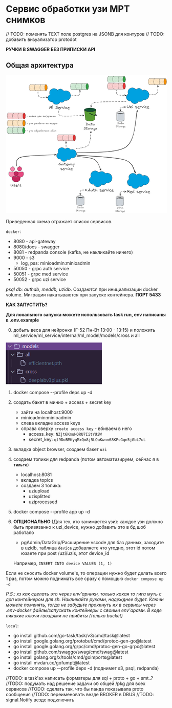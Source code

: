 # Сервис обработки узи МРТ снимков

// TODO: поменять TEXT поле postgres на JSONB для контуров
// TODO: добавить визуализатор protodot

__РУЧКИ В SWAGGER БЕЗ ПРИПИСКИ API__

## Общая архитектура

![all_services_shema](./docs/assets/system_model.png)

Приведенная схема отражает список сервисов.

`docker`:
* 8080 - api-gateway
* 8080/docs - swagger
* 8081 - redpanda console (kafka, не накликайте ничего)
* 9000 - s3
    - log, pss: minioadmin:minioadmin
* 50050 - grpc auth service
* 50051 - grpc med service
* 50052 - grpc uzi service

_psql db: authdb, meddb, uzidb_. Создаются при инициализации docker volume. Миграции накатываются при запуске контейнера. __ПОРТ 5433__

__КАК ЗАПУСТИТЬ?__

__Для локального запуска можете использовать task run, env написаны в .env.example__

0) добыть веса для нейронки (Г-52 Пн-Вт 13:00 - 13:15) и положить ml_service/ml_service/internal/ml_model/models/cross и all

![weights_tree](./docs/assets/weights_tree.png)

1) docker compose --profile deps up -d
2) создать бакет в минио + access + secret key
    + зайти на localhost:9000
    + minioadmin:minioadmin
    + слева вкладке access keys
    + справа сверху `create access key` - вбиваем в него
        - access_key: `NZjt6KmuHQRU7IitYUiW`
        - secret_key: `ql9DoBMKyqMxQm8j5LQuKwnn68KFsGqn5jGbL7uL`
3) вкладка object browser, создаем бакет `uzi`
4) создаем топики для redpanda (потом автоматизируем, сейчас я в __`тильте`__)
    + localhost:8081    
    + вкладка topics
    + создаем 3 топика:
        - uziupload
        - uzisplitted
        - uziprocessed
5) docker compose --profile app up -d

6) __ОПЦИОНАЛЬНО__ (Для тех, кто занимается узи): каждое узи должно быть привязанно к uzi_device, нужно добавить это в бд шоб работало
    * pgAdmin/DataGrip/Расширение vscode для баз данных, заходите в uzidb, таблица `device` добавляете что угодно, этот id потом юзаете при post /uzi/uzis, этот device_id

    Например, `INSERT INTO device VALUES (1, 1)`

Если не сносить docker volume's, то операции нужно будет делать всего 1 раз, потом можно поднимать все сразу с помощью `docker compose up -d`

_P.S.: хз как сделать это через env'арники, только какая то гига муть с доп контейнером для sh. Накликайте руками, надежднее будет. Ключи можете поменять, тогда не забудьте прокинуть их в сервисы через .env-docker файлы/запускать контейнеры с своими env'арами. В коде никакие ключи гвоздями не прибиты (только bucket)_

`local`: 
+ go install github.com/go-task/task/v3/cmd/task@latest
+ go install google.golang.org/protobuf/cmd/protoc-gen-go@latest
+ go install google.golang.org/grpc/cmd/protoc-gen-go-grpc@latest
+ go install github.com/swaggo/swag/cmd/swag@latest
+ go install golang.org/x/tools/cmd/goimports@latest
+ go install mvdan.cc/gofumpt@latest
+ docker compose up --profile deps -d (поднимет s3, psql, redpanda)

//TODO: в task'ах написать форматеры для sql + proto + go + smt..?
//TODO: подумать над решение задачи об общей /pkg для всех сервисов
//TODO: сделать так, что бы панда показывала proto сообщения
//TODO: переименовать везде BROKER в DBUS
//TODO: signal.Notify везде подключить